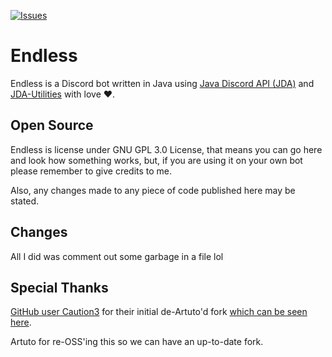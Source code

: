 [![Issues](https://img.shields.io/github/issues-raw/MikeModder/Endless.svg)](https://github.com/EndlessBot/Endless/issues)

# Endless

Endless is a Discord bot written in Java using [Java Discord API (JDA)](https://github.com/DV8FromTheWorld/JDA) and [JDA-Utilities](https://github.com/JDA-Applications/JDA-Utilities) with love ❤.

## Open Source

Endless is license under GNU GPL 3.0 License, that means you can go here and look how something works, but, if you are using it on your own bot please remember to give credits to me.

Also, any changes made to any piece of code published here may be stated.

## Changes

All I did was comment out some garbage in a file lol

## Special Thanks

[GitHub user Caution3](https://github.com/Caution3) for their initial de-Artuto'd fork [which can be seen here](https://github.com/Caution3/Endless).

Artuto for re-OSS'ing this so we can have an up-to-date fork.